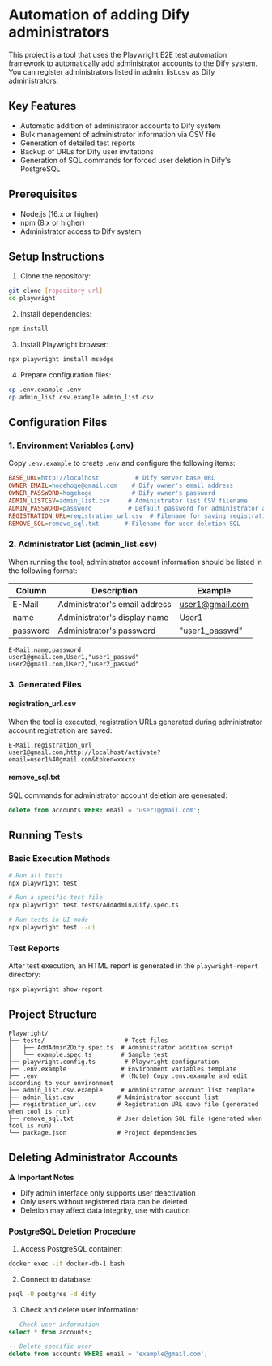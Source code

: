 # Automation of adding Dify administrators

This project is a tool that uses the Playwright E2E test automation framework to automatically add administrator accounts to the Dify system.
You can register administrators listed in admin_list.csv as Dify administrators.

## Key Features

- Automatic addition of administrator accounts to Dify system
- Bulk management of administrator information via CSV file
- Generation of detailed test reports
- Backup of URLs for Dify user invitations
- Generation of SQL commands for forced user deletion in Dify's PostgreSQL

## Prerequisites

- Node.js (16.x or higher)
- npm (8.x or higher)
- Administrator access to Dify system

## Setup Instructions

1. Clone the repository:
```bash
git clone [repository-url]
cd playwright
```

2. Install dependencies:
```bash
npm install
```

3. Install Playwright browser:
```bash
npx playwright install msedge
```

4. Prepare configuration files:
```bash
cp .env.example .env
cp admin_list.csv.example admin_list.csv
```

## Configuration Files

### 1. Environment Variables (.env)

Copy `.env.example` to create `.env` and configure the following items:

```ini
BASE_URL=http://localhost          # Dify server base URL
OWNER_EMAIL=hogehoge@gmail.com    # Dify owner's email address
OWNER_PASSWORD=hogehoge           # Dify owner's password
ADMIN_LISTCSV=admin_list.csv     # Administrator list CSV filename
ADMIN_PASSWORD=password          # Default password for administrator accounts
REGISTRATION_URL=registration_url.csv  # Filename for saving registration URLs
REMOVE_SQL=remove_sql.txt       # Filename for user deletion SQL
```

### 2. Administrator List (admin_list.csv)
When running the tool, administrator account information should be listed in the following format:

| Column | Description | Example |
|--------|-------------|---------|
| E-Mail | Administrator's email address | user1@gmail.com |
| name | Administrator's display name | User1 |
| password | Administrator's password | "user1_passwd" |

```csv
E-Mail,name,password
user1@gmail.com,User1,"user1_passwd"
user2@gmail.com,User2,"user2_passwd"
```

### 3. Generated Files

#### registration_url.csv
When the tool is executed, registration URLs generated during administrator account registration are saved:
```csv
E-Mail,registration_url
user1@gmail.com,http://localhost/activate?email=user1%40gmail.com&token=xxxxx
```

#### remove_sql.txt
SQL commands for administrator account deletion are generated:
```sql
delete from accounts WHERE email = 'user1@gmail.com';
```

## Running Tests

### Basic Execution Methods

```bash
# Run all tests
npx playwright test

# Run a specific test file
npx playwright test tests/AddAdmin2Dify.spec.ts

# Run tests in UI mode
npx playwright test --ui
```

### Test Reports

After test execution, an HTML report is generated in the `playwright-report` directory:
```bash
npx playwright show-report
```

## Project Structure

```
Playwright/
├── tests/                      # Test files
│   ├── AddAdmin2Dify.spec.ts  # Administrator addition script
│   └── example.spec.ts        # Sample test
├── playwright.config.ts        # Playwright configuration
├── .env.example               # Environment variables template
├── .env                       # (Note) Copy .env.example and edit according to your environment
├── admin_list.csv.example     # Administrator account list template
├── admin_list.csv            # Administrator account list
├── registration_url.csv      # Registration URL save file (generated when tool is run)
├── remove_sql.txt            # User deletion SQL file (generated when tool is run)
└── package.json              # Project dependencies
```

## Deleting Administrator Accounts

⚠️ **Important Notes**
- Dify admin interface only supports user deactivation
- Only users without registered data can be deleted
- Deletion may affect data integrity, use with caution

### PostgreSQL Deletion Procedure

1. Access PostgreSQL container:
```bash
docker exec -it docker-db-1 bash
```

2. Connect to database:
```bash
psql -U postgres -d dify
```

3. Check and delete user information:
```sql
-- Check user information
select * from accounts;

-- Delete specific user
delete from accounts WHERE email = 'example@gmail.com';